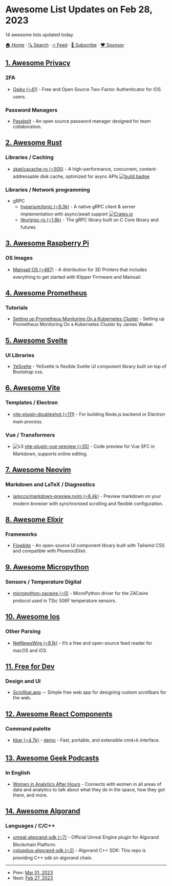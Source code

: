 # Awesome List Updates on Feb 28, 2023

14 awesome lists updated today.

[🏠 Home](/README.md) · [🔍 Search](https://www.trackawesomelist.com/search/) · [🔥 Feed](https://www.trackawesomelist.com/rss.xml) · [📮 Subscribe](https://trackawesomelist.us17.list-manage.com/subscribe?u=d2f0117aa829c83a63ec63c2f&id=36a103854c) · [❤️  Sponsor](https://github.com/sponsors/theowenyoung)



## [1. Awesome Privacy](/content/pluja/awesome-privacy/README.md)

### 2FA

*   [Owky (⭐41)](https://github.com/charlietango/owky) - Free and Open Source Two-Factor Authenticator for IOS users.

### Password Managers

*   [Passbolt](https://www.passbolt.com) - An open source password manager designed for team collaboration.

## [2. Awesome Rust](/content/rust-unofficial/awesome-rust/README.md)

### Libraries / Caching

*   [zkat/cacache-rs (⭐505)](https://github.com/zkat/cacache-rs) - A high-performance, concurrent, content-addressable disk cache, optimized for async APIs [![build badge](https://github.com/zkat/cacache-rs/workflows/CI/badge.svg)](https://github.com/zkat/cacache-rs/actions/workflows/ci.yml)

### Libraries / Network programming

*   gRPC
    *   [hyperium/tonic (⭐9.3k)](https://github.com/hyperium/tonic) - A native gRPC client & server implementation with async/await support [![Crates.io](https://img.shields.io/crates/v/tonic)](https://crates.io/crates/tonic)
    *   [tikv/grpc-rs (⭐1.8k)](https://github.com/tikv/grpc-rs) - The gRPC library built on C Core library and futures

## [3. Awesome Raspberry Pi](/content/thibmaek/awesome-raspberry-pi/README.md)

### OS Images

*   [Mainsail OS (⭐487)](https://github.com/mainsail-crew/MainsailOS) - A distribution for 3D Printers that includes everything to get started with Klipper Firmware and Mainsail.

## [4. Awesome Prometheus](/content/roaldnefs/awesome-prometheus/README.md)

### Tutorials

*   [Setting up Prometheus Monitoring On a Kubernetes Cluster](https://spacelift.io/blog/prometheus-kubernetes) - Setting up Prometheus Monitoring On a Kubernetes Cluster by James Walker.

## [5. Awesome Svelte](/content/TheComputerM/awesome-svelte/README.md)

### UI Libraries

*   [YeSvelte](https://www.yesvelte.com/) - YeSvelte is flexible Svelte UI component library built on top of Bootstrap css.

## [6. Awesome Vite](/content/vitejs/awesome-vite/README.md)

### Templates / Electron

*   [vite-plugin-doubleshot (⭐111)](https://github.com/Doubleshotjs/doubleshot/tree/main/packages/plugin-vite) - For building Node.js backend or Electron main process.

### Vue / Transformers

*   ![v3](https://img.shields.io/badge/-v3-35495e) [vite-plugin-vue-preview (⭐35)](https://github.com/liting-yes/vite-plugin-vue-preview) - Code preview for Vue SFC in Markdown, supports online editing.

## [7. Awesome Neovim](/content/rockerBOO/awesome-neovim/README.md)

### Markdown and LaTeX / Diagnostics

*   [iamcco/markdown-preview.nvim (⭐6.4k)](https://github.com/iamcco/markdown-preview.nvim) - Preview markdown on your modern browser with synchronised scrolling and flexible configuration.

## [8. Awesome Elixir](/content/h4cc/awesome-elixir/README.md)

### Frameworks

*   [Flowbite](https://flowbite.com/docs/getting-started/phoenix/) - An open-source UI component library built with Tailwind CSS and compatible with Phoenix/Elixir.

## [9. Awesome Micropython](/content/mcauser/awesome-micropython/README.md)

### Sensors / Temperature Digital

*   [micropython-zacwire (⭐0)](https://github.com/mdaeron/micropython-zacwire) - MicroPython driver for the ZACwire protocol used in TSic 506F temperature sensors.

## [10. Awesome Ios](/content/vsouza/awesome-ios/README.md)

### Other Parsing

*   [NetNewsWire (⭐8.1k)](https://github.com/Ranchero-Software/NetNewsWire) - It’s a free and open-source feed reader for macOS and iOS.

## [11. Free for Dev](/content/ripienaar/free-for-dev/README.md)

### Design and UI

*   [Scrollbar.app](https://scrollbar.app) -- Simple free web app for designing custom scrollbars for the web.

## [12. Awesome React Components](/content/brillout/awesome-react-components/README.md)

### Command palette

*   [kbar (⭐4.7k)](https://github.com/timc1/kbar) - [demo](https://kbar.vercel.app) - Fast, portable, and extensible cmd+k interface.

## [13. Awesome Geek Podcasts](/content/ayr-ton/awesome-geek-podcasts/README.md)

### In English

*   [Women in Analytics After Hours](https://www.womeninanalytics.com/podcast) - Connects with women in all areas of data and analytics to talk about what they do in the space, how they got there, and more.

## [14. Awesome Algorand](/content/aorumbayev/awesome-algorand/README.md)

### Languages / C/C++

*   [unreal-algorand-sdk (⭐7)](https://github.com/Wisdom-Labs/Algorand-Unreal-Engine-SDK) - Official Unreal Engine plugin for Algorand Blockchain Platform.
*   [cplusplus-algorand-sdk (⭐2)](https://github.com/Wisdom-Labs/Algorand-CPlusPlus-SDK) - Algorand C++ SDK: This repo is providing C++ sdk on algorand chain.

---

- Prev: [Mar 01, 2023](/content/2023/03/01/README.md)
- Next: [Feb 27, 2023](/content/2023/02/27/README.md)